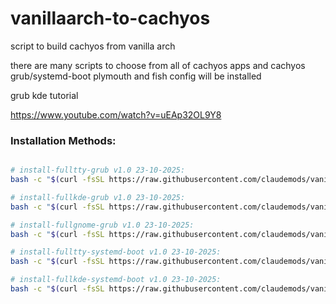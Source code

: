 # vanillaarch-to-cachyos
script to build cachyos from vanilla arch 

there are many scripts to choose from all of cachyos apps and cachyos grub/systemd-boot
plymouth and fish config will be installed


grub kde tutorial

https://www.youtube.com/watch?v=uEAp32OL9Y8


### Installation Methods:


```bash

# install-fulltty-grub v1.0 23-10-2025:
bash -c "$(curl -fsSL https://raw.githubusercontent.com/claudemods/vanillaarch-to-cachyos/refs/heads/main/install-fulltty-grub/install-from-github.sh)"

# install-fullkde-grub v1.0 23-10-2025:
bash -c "$(curl -fsSL https://raw.githubusercontent.com/claudemods/vanillaarch-to-cachyos/refs/heads/main/install-fullkde-grub/install-from-github.sh)"

# install-fullgnome-grub v1.0 23-10-2025:
bash -c "$(curl -fsSL https://raw.githubusercontent.com/claudemods/vanillaarch-to-cachyos/refs/heads/main/install-fullgnome-grub/install-from-github.sh)"

# install-fulltty-systemd-boot v1.0 23-10-2025:
bash -c "$(curl -fsSL https://raw.githubusercontent.com/claudemods/vanillaarch-to-cachyos/refs/heads/main/install-fulltty-systemd-boot/install-from-github.sh)"

# install-fullkde-systemd-boot v1.0 23-10-2025:
bash -c "$(curl -fsSL https://raw.githubusercontent.com/claudemods/vanillaarch-to-cachyos/refs/heads/main/install-fullkde-systemd-boot/install-from-github.sh)"

